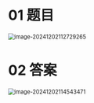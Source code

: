 # 01 题目

<img src="C:\Users\Administrator\AppData\Roaming\Typora\typora-user-images\image-20241202112729265.png" alt="image-20241202112729265" style="zoom: 80%;" />



# 02 答案

<img src="C:\Users\Administrator\AppData\Roaming\Typora\typora-user-images\image-20241202114543471.png" alt="image-20241202114543471" style="zoom: 80%;" />
